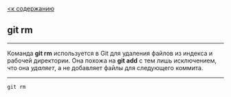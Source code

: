 [<к содержанию](./readme.md)

## git rm

---

Команда **git rm** используется в Git для удаления файлов из индекса и рабочей директории. Она похожа на **git add** с тем лишь исключением, что она *удаляет*, а не добавляет файлы для следующего коммита.

---
```
git rm
```